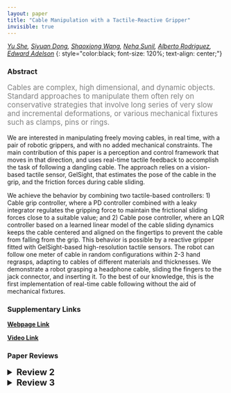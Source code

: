 ```yaml
---
layout: paper
title: "Cable Manipulation with a Tactile-Reactive Gripper"
invisible: true
---
```

*[Yu She](https://sites.google.com/view/yu-she), [Siyuan Dong](https://sites.google.com/site/siyuandong000/), [Shaoxiong Wang](http://wx405557858.github.io/), [Neha Sunil](http://nehasunil.com/), [Alberto Rodriguez](https://meche.mit.edu/people/faculty/ALBERTOR@MIT.EDU), [Edward Adelson](http://persci.mit.edu/people/adelson)*
{: style="color:black; font-size: 120%; text-align: center;"}

### Abstract
<html><p style="color:gray; font-size: 120%; text-align: justified;">
Cables are complex, high dimensional, and dynamic objects. Standard approaches to manipulate them often rely on conservative strategies that involve long series of very slow and incremental deformations, or various mechanical fixtures such as clamps, pins or rings.

We are interested in manipulating freely moving cables, in real time, with a pair of robotic grippers, and with no added mechanical constraints. The main contribution of this paper is a perception and control framework that moves in that direction, and uses real-time tactile feedback to accomplish the task of following a dangling cable. The approach relies on a vision-based tactile sensor, GelSight, that estimates the pose of the cable in the grip, and the friction forces during cable sliding.

We achieve the behavior by combining two tactile-based controllers: 1) Cable grip controller, where a PD controller combined with a leaky integrator regulates the gripping force to maintain the frictional sliding forces close to a suitable value; and 2) Cable pose controller, where an LQR controller based on a learned linear model of the cable sliding dynamics keeps the cable centered and aligned on the fingertips to prevent the cable from falling from the grip. This behavior is possible by a reactive gripper fitted with GelSight-based high-resolution tactile sensors. The robot can follow one meter of cable in random configurations within 2-3 hand regrasps, adapting to cables of different materials and thicknesses. We demonstrate a robot grasping a headphone cable, sliding the fingers to the jack connector, and inserting it. To the best of our knowledge, this is the first implementation of real-time cable following without the aid of mechanical fixtures.
</p></html>

### Supplementary Links
**[Webpage Link](http://gelsight.csail.mit.edu/cable/)**  

**[Video Link](https://drive.google.com/file/d/16vfl6B55Ae5_NclOlcy9v3UwIVcr4oS4/view?usp=sharing)**


### Paper Reviews
<details><summary style="font-size:20px;"><b> Review 2</b></summary>
<p style="color:gray; font-size: 120%; text-align: justified;">
The paper is original in the sense that this is a solution for an unsolved application. The task could be relevant because it is related to other cloth manipulation tasks, for instance, edge tracing. However, their approach is not generic enough and it is not motivated enough. Also, the bibliography research seemed very short, considering the large amount of rope manipulation literature that exists.The paper is clear and well explained, and the video is also very clarifying. However, the overall work doesn't have a lot of significance for the community, unless you need to solve the exact same application and are willing to buy that same sensor. I think the controllers could be applied to other sensors as long as you can estimate the pose of the cable, but the authors have not made any effort to make the contribution a bit more general. Authors should also clearly state the limitations of their approach, as it seems they can solve it pretty well, but in the final paragraph they state that better learning of the dynamic model could increase accuracy, but it didn't seem necessary for the shown results. Also, the presented controllers perform just slightly better than the baseline solutions that are based on very simple approaches. In conclusion, I think this is a nice work that solves very well the task, but the authors have to better convince me of the novelty of their solution and why it could be significant for the community of deformable object manipulation.
</p> </details>

<details><summary style="font-size:20px;"><b> Review 3</b></summary>
<p style="color:gray; font-size: 120%; text-align: justified;">
The most impressive aspect of this paper is how little precedent there is for such a task. Cable manipulation in general is rarely attempted; to the best of my knowledge, a task of the complexity of the one shown here has not been previously shown. The experimental performance is also remarkable. While none of the individual building blocks introduced here is particularly complex or novel, their combination is, and there is significant novelty in the complete system being able to accomplish such a task.Further showing how different this work is from previous literature, there is really no baseline in the literature for the authors to compare their results against. They thus do a very thorough comparison against ablated versions of their own system, as well as a naive open loop execution. While open loop execution fails utterly, some of these ablations do hold their own very well against the full system, and have the benefit of being much simpler. Still, the complete system, including the cable pose controller, does perform best, especially in terms of requiring fewest re-grasps and going furthest on one grasp (within error bounds, but still). The authors should be commended for these complete results.A few clarifications would be helpful. The authors state in the introduction that the gripper has force control capabilities, but that does not seem to be the case. If I understand correctly, there is a spring in series with the motor, which allows conversion between position displacements and output force, but the actual value of the output force is neither measured nor regulated. (The grip controller operates directly on desired size of tactile imprint.) It can be hard to figure out what exactly is the output of the cable pose controller, and also how these two controllers operate together (if I understand correctly, they are orthogonal, regulating completely different outputs). Finally, it would be great to see how well the linear dynamic model fit to cable pose data works. A better characterization of this model could include training error, generalization error, an analysis of how well it works over a wide range of situations (cable poses, distance from the fixed point), etc. Overall however, the paper is clearly written and easy to follow. In conclusion, the paper introduces a complete system-and-method approach to a task not previously attempted, and obtains remarkable experimental results. It is also a valuable piece of work towards the introduction of manipulation algorithms that use tactile sensing, as opposed to tactile sensors in search of applications. It would be useful and interesting to the community and conference audience.
</p> </details>

